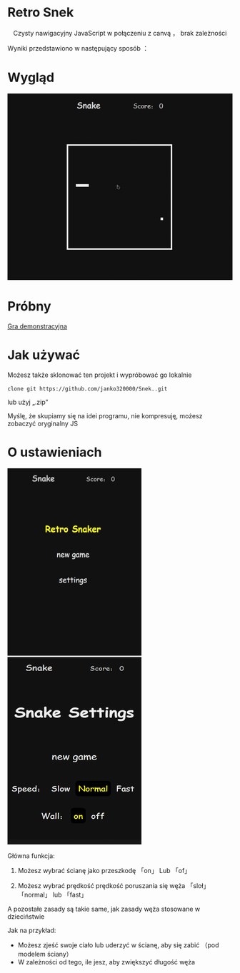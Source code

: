 # Retro Snek

<p align = "center"> Czysty nawigacyjny JavaScript w połączeniu z canvą ， brak zależności </p>

Wyniki przedstawiono w następujący sposób ：
# Wygląd
<p align = "center"> <img src = "images/RetroSnaker.gif" width = "650" alt = "RetroSnaker"/> </p>

# Próbny

[Gra demonstracyjna](https://janko320000.github.io/Snek./)

# Jak używać
Możesz także sklonować ten projekt i wypróbować go lokalnie

```
clone git https://github.com/janko320000/Snek..git
```

lub użyj „.zip”

Myślę, że skupiamy się na idei programu, nie kompresuję, możesz zobaczyć oryginalny JS

# O ustawieniach

<p align = "">
  <img src = "images/main.png" height = "420px" width = "300px">
  <img src = "images/settings.png "height =" 420px "width =" 300px ">
</p>

Główna funkcja:

1. Możesz wybrać ścianę jako przeszkodę 「on」 Lub 「of」

2. Możesz wybrać prędkość prędkość poruszania się węża 「sloł」 「normal」 lub 「fast」

A pozostałe zasady są takie same, jak zasady węża stosowane w dzieciństwie

Jak na przykład:

- Możesz zjeść swoje ciało lub uderzyć w ścianę, aby się zabić （pod modelem ściany）
- W zależności od tego, ile jesz, aby zwiększyć długość węża

